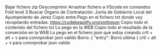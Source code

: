 Bajar fichero zip
Descomprimir
Arrastrar fichero a VScode
en comandos Fold level 3
Buscar 
Órgano de Contratación: Junta de Gobierno Local del Ayuntamiento de Jerez
Copio entre   <entry></entry>
Pego en el fichero txt donde voy recopilando entradas.
https://codebeautify.org/xmltojson
Copio todo el contenido del fichero txt
Lo pego en la WEB
Copio todo el resultado de la conversión en la WEB
Lo pego en el fichero json que estoy creando
crtl + alt + v para comnprobar json valido
Borro:
     {
      "entry":
Borro ultima { 
crtl + alt + v para comnprobar json valido
